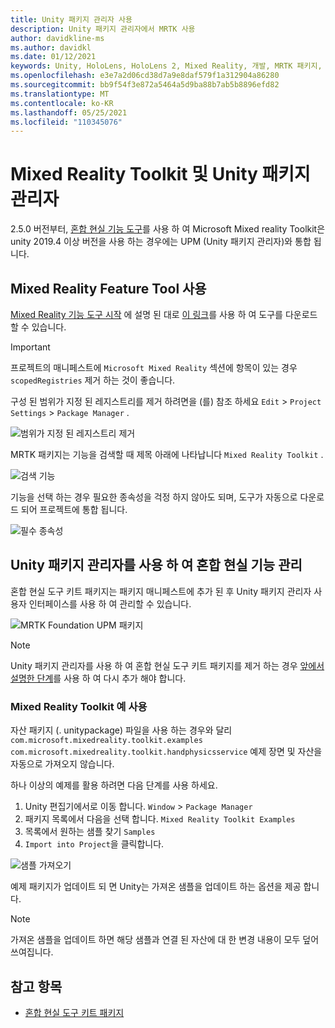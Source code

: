 ```yaml
---
title: Unity 패키지 관리자 사용
description: Unity 패키지 관리자에서 MRTK 사용
author: davidkline-ms
ms.author: davidkl
ms.date: 01/12/2021
keywords: Unity, HoloLens, HoloLens 2, Mixed Reality, 개발, MRTK 패키지,
ms.openlocfilehash: e3e7a2d06cd38d7a9e8daf579f1a312904a86280
ms.sourcegitcommit: bb9f54f3e872a5464a5d9ba88b7ab5b8896efd82
ms.translationtype: MT
ms.contentlocale: ko-KR
ms.lasthandoff: 05/25/2021
ms.locfileid: "110345076"
---
```

# <a name="mixed-reality-toolkit-and-unity-package-manager"></a>Mixed Reality Toolkit 및 Unity 패키지 관리자

2.5.0 버전부터, [혼합 현실 기능 도구](/windows/mixed-reality/develop/unity/welcome-to-mr-feature-tool)를 사용 하 여 Microsoft Mixed reality Toolkit은 unity 2019.4 이상 버전을 사용 하는 경우에는 UPM (Unity 패키지 관리자)와 통합 됩니다.

## <a name="using-the-mixed-reality-feature-tool"></a>Mixed Reality Feature Tool 사용

[Mixed Reality 기능 도구 시작](/windows/mixed-reality/develop/unity/welcome-to-mr-feature-tool) 에 설명 된 대로 [이 링크](https://aka.ms/MRFeatureTool)를 사용 하 여 도구를 다운로드할 수 있습니다.

> [!IMPORTANT]
> 프로젝트의 매니페스트에 `Microsoft Mixed Reality` 섹션에 항목이 있는 경우 `scopedRegistries` 제거 하는 것이 좋습니다.
>
> 구성 된 범위가 지정 된 레지스트리를 제거 하려면을 (를) 참조 하세요 `Edit`  >  `Project Settings`  >  `Package Manager` .
>
> ![범위가 지정 된 레지스트리 제거](../features/images/packaging/RemoveScopedRegistry.png)

MRTK 패키지는 기능을 검색할 때 제목 아래에 나타납니다 `Mixed Reality Toolkit` .

![검색 기능](../features/images/packaging/DiscoverFeatures.png)

기능을 선택 하는 경우 필요한 종속성을 걱정 하지 않아도 되며, 도구가 자동으로 다운로드 되어 프로젝트에 통합 됩니다.

![필수 종속성](../features/images/packaging/RequiredDependencies.png)

## <a name="managing-mixed-reality-features-with-the-unity-package-manager"></a>Unity 패키지 관리자를 사용 하 여 혼합 현실 기능 관리

혼합 현실 도구 키트 패키지는 패키지 매니페스트에 추가 된 후 Unity 패키지 관리자 사용자 인터페이스를 사용 하 여 관리할 수 있습니다.

![MRTK Foundation UPM 패키지](../features/images/packaging/MRTK_FoundationUPM.png)

> [!NOTE]
> Unity 패키지 관리자를 사용 하 여 혼합 현실 도구 키트 패키지를 제거 하는 경우 [앞에서 설명한 단계](#using-the-mixed-reality-feature-tool)를 사용 하 여 다시 추가 해야 합니다.

### <a name="using-mixed-reality-toolkit-examples"></a>Mixed Reality Toolkit 예 사용

자산 패키지 (. unitypackage) 파일을 사용 하는 경우와 달리 `com.microsoft.mixedreality.toolkit.examples` `com.microsoft.mixedreality.toolkit.handphysicsservice` 예제 장면 및 자산을 자동으로 가져오지 않습니다.

하나 이상의 예제를 활용 하려면 다음 단계를 사용 하세요.

1. Unity 편집기에서로 이동 합니다. `Window` > `Package Manager`
1. 패키지 목록에서 다음을 선택 합니다. `Mixed Reality Toolkit Examples`
1. 목록에서 원하는 샘플 찾기 `Samples`
1. `Import into Project`을 클릭합니다.

![샘플 가져오기](../features/images/packaging/MRTK_ExamplesUpm.png)

예제 패키지가 업데이트 되 면 Unity는 가져온 샘플을 업데이트 하는 옵션을 제공 합니다.

> [!NOTE]
> 가져온 샘플을 업데이트 하면 해당 샘플과 연결 된 자산에 대 한 변경 내용이 모두 덮어쓰여집니다.

## <a name="see-also"></a>참고 항목

- [혼합 현실 도구 키트 패키지](../packages/mrtk-packages.md)
